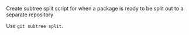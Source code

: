 
Create subtree split script for when a package is ready to be split out
to a separate repository

Use `git subtree split`.

